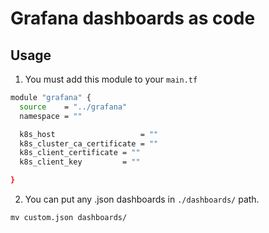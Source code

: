 # Grafana dashboards as code

## Usage

1. You must add this module to your `main.tf`

```sh
module "grafana" {
  source    = "../grafana"
  namespace = ""

  k8s_host                   = ""
  k8s_cluster_ca_certificate = ""
  k8s_client_certificate = ""
  k8s_client_key         = ""

}
```

2. You can put any .json dashboards in `./dashboards/` path.

```
mv custom.json dashboards/
```
